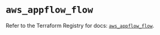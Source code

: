 # `aws_appflow_flow`

Refer to the Terraform Registry for docs: [`aws_appflow_flow`](https://registry.terraform.io/providers/hashicorp/aws/5.96.0/docs/resources/appflow_flow).
